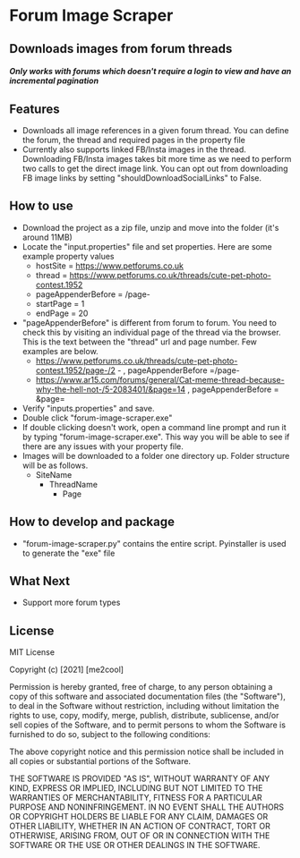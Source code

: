# Forum Image Scraper
## Downloads images from forum threads
##### Only works with forums which doesn't require a login to view and have an incremental pagination 

## Features
- Downloads all image references in a given forum thread. You can define the forum, the thread and required pages in the property file
- Currently also supports linked FB/Insta images in the thread. Downloading FB/Insta images takes bit more time as we need to perform two calls to get the direct image link. You can opt out from downloading FB image links by setting "shouldDownloadSocialLinks" to False. 

## How to use

- Download the project as a zip file, unzip and move into the folder (it's around 11MB)
- Locate the "input.properties" file and set properties. Here are some example property values
    - hostSite = https://www.petforums.co.uk
    - thread = https://www.petforums.co.uk/threads/cute-pet-photo-contest.1952
    - pageAppenderBefore = /page-
    - startPage = 1
    - endPage = 20
- "pageAppenderBefore" is different from forum to forum. You need to check this by visiting an individual page of the thread via the browser. This is the text between the "thread" url and page number. Few examples are below. 
    - https://www.petforums.co.uk/threads/cute-pet-photo-contest.1952/page-/2 - , pageAppenderBefore =/page-
    - https://www.ar15.com/forums/general/Cat-meme-thread-because-why-the-hell-not-/5-2083401/&page=14 , pageAppenderBefore = &page=
- Verify "inputs.properties" and save.
- Double click "forum-image-scraper.exe"
- If double clicking doesn't work, open a command line prompt and run it by typing "forum-image-scraper.exe". This way you will be able to see if there are any issues with your property file. 
- Images will be downloaded to a folder one directory up. Folder structure will be as follows.
    - SiteName
        - ThreadName
            - Page

## How to develop and package
- "forum-image-scraper.py" contains the entire script. Pyinstaller is used to generate the "exe" file


## What Next
- Support more forum types

## License

MIT License

Copyright (c) [2021] [me2cool]

Permission is hereby granted, free of charge, to any person obtaining a copy
of this software and associated documentation files (the "Software"), to deal
in the Software without restriction, including without limitation the rights
to use, copy, modify, merge, publish, distribute, sublicense, and/or sell
copies of the Software, and to permit persons to whom the Software is
furnished to do so, subject to the following conditions:

The above copyright notice and this permission notice shall be included in all
copies or substantial portions of the Software.

THE SOFTWARE IS PROVIDED "AS IS", WITHOUT WARRANTY OF ANY KIND, EXPRESS OR
IMPLIED, INCLUDING BUT NOT LIMITED TO THE WARRANTIES OF MERCHANTABILITY,
FITNESS FOR A PARTICULAR PURPOSE AND NONINFRINGEMENT. IN NO EVENT SHALL THE
AUTHORS OR COPYRIGHT HOLDERS BE LIABLE FOR ANY CLAIM, DAMAGES OR OTHER
LIABILITY, WHETHER IN AN ACTION OF CONTRACT, TORT OR OTHERWISE, ARISING FROM,
OUT OF OR IN CONNECTION WITH THE SOFTWARE OR THE USE OR OTHER DEALINGS IN THE
SOFTWARE.
